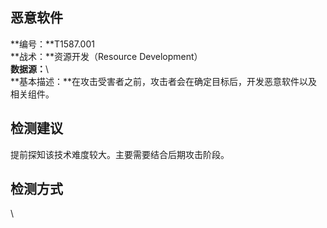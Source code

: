 ## 恶意软件  
**编号：**T1587.001  
**战术：**资源开发（Resource Development）  
**数据源：**\  
**基本描述：**在攻击受害者之前，攻击者会在确定目标后，开发恶意软件以及相关组件。  
## 检测建议  
提前探知该技术难度较大。主要需要结合后期攻击阶段。  
## 检测方式  
\